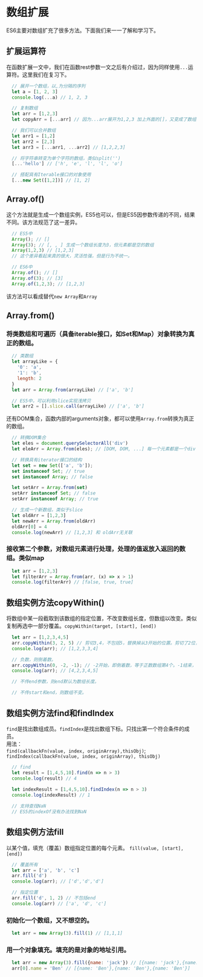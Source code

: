 # 数组扩展
ES6主要对数组扩充了很多方法。下面我们来一一了解和学习下。

## 扩展运算符
在函数扩展一文中，我们在函数rest参数一文之后有介绍过，因为同样使用`...`运算符。这里我们在复习下。
```js
  // 展开一个数组，以,为分隔的序列
  let a = [1, 2, 3]
  console.log(...a) // 1, 2, 3

  // 复制数组
  let arr = [1,2,3]
  let copyArr = [...arr] // 因为...arr展开为1,2,3 加上外面的[]，又变成了数组

  // 我们可以合并数组
  let arr1 = [1,2]
  let arr2 = [2,3]
  let arr3 = [...arr1, ...arr2] // [1,2,2,3]

  // 将字符串转变为单个字符的数组，类似split('')
  [...'hello'] // ['h', 'e', 'l', 'l', 'o']

  // 搭配具有Iterable接口的对象使用
  [...new Set([1,2])] // [1, 2]
```

## Array.of()
这个方法就是生成一个数组实例，ES5也可以，但是ES5因参数传递的不同，结果不同。该方法规范了这一差异。
```js
  // ES5中
  Array(); // []
  Array(3); // [, , ] 生成一个数组长度为3，但元素都是空的数组
  Array(1,2,3) // [1,2,3]
  // 这个差异看起来真的很大，灵活性强，但是行为不统一。
```
```js
  // ES6中
  Array.of(); // []
  Array.of(3); // [3]
  Array.of(1,2,3); // [1,2,3]
```
该方法可以看成替代`new Array`和`Array`

## Array.from()
### 将类数组和可遍历（具备iterable接口，如Set和Map）对象转换为真正的数组。
```js
  // 类数组
  let arrayLike = {
    '0': 'a',
    '1': 'b',
    length: 2
  }
  let arr = Array.from(arrayLike) // ['a', 'b']

  // ES5中，可以利用slice实现浅拷贝
  let arr2 = [].slice.call(arrayLike) // ['a', 'b']
```
还有DOM集合，函数内部的arguments对象，都可以使用`Array.from`转换为真正的数组。
```js
  // 转换DOM集合
  let eles = document.querySelectorAll('div')
  let eleArr = Array.from(eles); // [DOM, DOM, ...] 每一个元素都是一个div dom

  // 转换具有iterator接口的结构
  let set = new Set(['a', 'b']);
  set instanceof Set; // true
  set instanceof Array; // false

  let setArr = Array.from(set)
  setArr instanceof Set; // false
  setArr instanceof Array; // true

  // 生成一个新数组，类似于slice
  let oldArr = [1,2,3]
  let newArr = Array.from(oldArr)
  oldArr[0] = 4
  console.log(newArr) // [1,2,3] 和 oldArr无关联
```
### 接收第二个参数，对数组元素进行处理，处理的值返放入返回的数组。类似map
```js
  let arr = [1,2,3]
  let filterArr = Array.from(arr, (x) => x > 1)
  console.log(filterArr) // [false, true, true]
```

## 数组实例方法copyWithin()
将数组中某一段截取到该数组的指定位置，不改变数组长度，但数组以改变。类似复制再选中一部分覆盖。`copyWithin(target, [start], [end])`
```js
  let arr = [1,2,3,4,5]
  arr.copyWithin(3, 2, 5) // 剪切3,4，不包括5，替换掉从3开始的位置。剪切了2位，就从位置3开始替换现有的2位。
  console.log(arr); // [1,2,3,3,4]

  // 负数，则倒着数。
  arr.copyWithin(0, -2, -1); // -2开始，即倒着数，等于正数数组第4个。-1结束，不包括-1，也就是不包括数组最后一个。截取的是4，然后从0开始替换，替换1位。
  console.log(arr); // [4,2,3,4,5]

  // 不传end参数，则end默认为数组长度。

  // 不传start和end，则数组不变。
```

## 数组实例方法find和findIndex
`find`是找出数组成员。`findIndex`是找出数组下标。只找出第一个符合条件的成员。  
用法：  
`find(callbackFn(value, index, originArray),thisObj)`;  
`findIndex(callbackFn(value, index, originArray), thisObj)`

```js
  // find
  let result = [1,4,5,10].find(n => n > 3)
  console.log(result) // 4
  
  let indexResult = [1,4,5,10].findIndex(n => n > 3)
  console.log(indexResult) // 1

  // 支持查找NaN
  // ES5的indexOf没有办法找到NaN
```

## 数组实例方法fill
以某个值，填充（覆盖）数组指定位置的每个元素。
`fill(value, [start], [end])`
```js
  // 覆盖所有
  let arr = ['a', 'b', 'c']
  arr.fill('d')
  console.log(arr); // ['d','d','d']

  // 指定位置
  arr.fill('d', 1, 2) // 不包括end
  console.log(arr) // ['a', 'd', 'c']
```
### 初始化一个数组，又不想空的。
```js
  let arr = new Array(3).fill(1) // [1,1,1]
```
### 用一个对象填充。填充的是对象的地址引用。
```js
  let arr = new Array(3).fill({name: 'jack'}) // [{name: 'jack'},{name: 'jack'},{name: 'jack'}]
  arr[0].name = 'Ben' // [{name: 'Ben'},{name: 'Ben'},{name: 'Ben'}]
```
